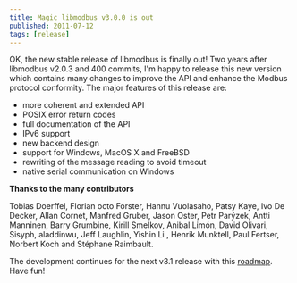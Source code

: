 ```yaml
---
title: Magic libmodbus v3.0.0 is out
published: 2011-07-12
tags: [release]
---
```


OK, the new stable release of libmodbus is finally out! Two years after
libmodbus v2.0.3 and 400 commits, I'm happy to release this new version which
contains many changes to improve the API and enhance the Modbus protocol
conformity. The major features of this release are:

- more coherent and extended API
- POSIX error return codes
- full documentation of the API
- IPv6 support
- new backend design
- support for Windows, MacOS X and FreeBSD
- rewriting of the message reading to avoid timeout
- native serial communication on Windows

**Thanks to the many contributors**

Tobias Doerffel, Florian octo Forster, Hannu Vuolasaho, Patsy Kaye, Ivo
De Decker, Allan Cornet, Manfred Gruber, Jason Oster, Petr Parýzek,
Antti Manninen, Barry Grumbine, Kirill Smelkov, Anibal Limón, David
Olivari, Sisyph, aladdinwu, Jeff Laughlin, Yishin Li , Henrik Munktell,
Paul Fertser, Norbert Koch and Stéphane Raimbault.

The development continues for the next v3.1 release with this
[roadmap][]. Have fun!

[roadmap]: https://github.com/stephane/libmodbus/wiki/Roadmap
